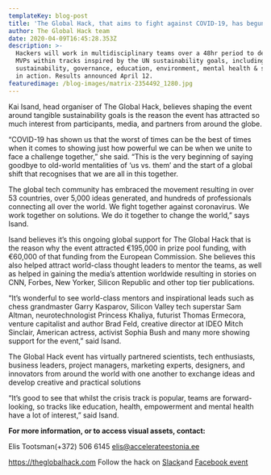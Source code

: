 ```yaml
---
templateKey: blog-post
title: 'The Global Hack, that aims to fight against COVID-19, has begun!!!'
author: The Global Hack team
date: 2020-04-09T16:45:28.353Z
description: >-
  Hackers will work in multidisciplinary teams over a 48hr period to develop
  MVPs within tracks inspired by the UN sustainability goals, including
  sustainability, governance, education, environment, mental health & solidarity
  in action. Results announced April 12.
featuredimage: /blog-images/matrix-2354492_1280.jpg
---
```

Kai Isand, head organiser of The Global Hack, believes shaping the event around tangible sustainability goals is the reason the event has attracted so much interest from participants, media, and partners from around the globe.

“COVID-19 has shown us that the worst of times can be the best of times when it comes to showing just how powerful we can be when we unite to face a challenge together,” she said. “This is the very beginning of saying goodbye to old-world mentalities of ‘us vs. them’ and the start of a global shift that recognises that we are all in this together.

The global tech community has embraced the movement resulting in over 53 countries, over 5,000 ideas generated, and hundreds of professionals connecting all over the world. We fight together against coronavirus. We work together on solutions. We do it together to change the world,” says Isand.

[](<>)Isand believes it’s this ongoing global support for The Global Hack that is the reason why the event attracted €195,000 in prize pool funding, with €60,000 of that funding from the European Commission. She believes this also helped attract world-class thought leaders to mentor the teams, as well as helped in gaining the media’s attention worldwide resulting in stories on CNN, Forbes, New Yorker, Silicon Republic and other top tier publications.

“It’s wonderful to see world-class mentors and inspirational leads such as chess grandmaster Garry Kasparov, Silicon Valley tech superstar Sam Altman, neurotechnologist Princess Khaliya, futurist Thomas Ermecora, venture capitalist and author Brad Feld, creative director at IDEO Mitch Sinclair, American actress, activist Sophia Bush and many more showing support for the event,” said Isand.

The Global Hack event has virtually partnered scientists, tech enthusiasts, business leaders, project managers, marketing experts, designers, and innovators from around the world with one another to exchange ideas and develop creative and practical solutions

“It’s good to see that whilst the crisis track is popular, teams are forward-looking, so tracks like education, health, empowerment and mental health have a lot of interest,” said Isand.

**For more information, or to access visual assets, contact:**

Elis Tootsman(+372) 506 6145            [elis@accelerateestonia.ee](mailto:elis@accelerateestonia.ee)

<https://theglobalhack.com>                   Follow the hack on [Slack](http://theglobalhack.com/slack)and [Facebook event](https://www.facebook.com/events/164922557944001)